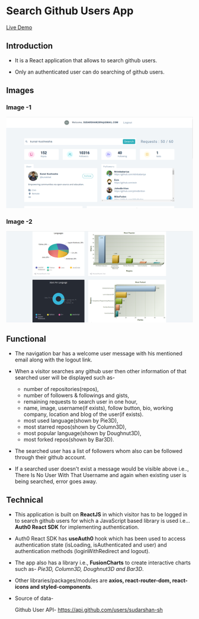 #  Search Github Users App

[Live Demo](https://do-search-users.netlify.app/)

##  Introduction

*   It is a React application that allows to search github users.

*   Only an authenticated user can do searching of github users.

##  Images

### Image -1
![Search User-1](https://github.com/sudarshan-sh/SearchGithubUsers/blob/main/src/images/search-user-1.png)

### Image -2

![Search User-2](https://github.com/sudarshan-sh/SearchGithubUsers/blob/main/src/images/search-user-2.png)

##  Functional

*   The navigation bar has a welcome user message with his mentioned email along with the logout link.

*   When a visitor searches any github user then other information of that searched user will be displayed such as- 

    *   number of repositories(repos),
    *   number of followers & followings and gists, 
    *   remaining requests to search user in one hour,
    *   name, image, username(if exists), follow button, bio, working company, location and blog of the user(if exists).
    *   most used language(shown by Pie3D),
    *   most starred repos(shown by Column3D), 
    *   most popular language(shown by Doughnut3D),
    *   most forked repos(shown by Bar3D). 

*   The searched user has a list of followers whom also can be followed through their github account.

*   If a searched user doesn't exist a message would be visible above i.e.., There Is No User With That Username and again when existing user is being searched, error goes away.

##  Technical

*   This application is built on **ReactJS** in which visitor has to be logged in to search github users for which a JavaScript based library is used i.e... **Auth0 React SDK** for implementing authentication.

*   Auth0 React SDK has **useAuth0** hook which has been used to access authentication state (isLoading, isAuthenticated and user) and authentication methods (loginWithRedirect and logout).

*   The app also has a library i.e., **FusionCharts** to create interactive charts such as- *Pie3D, Column3D, Doughnut3D and Bar3D*.

*   Other libraries/packages/modules are **axios, react-router-dom, react-icons and styled-components**.

*   Source of data-

    Github User API- https://api.github.com/users/sudarshan-sh
